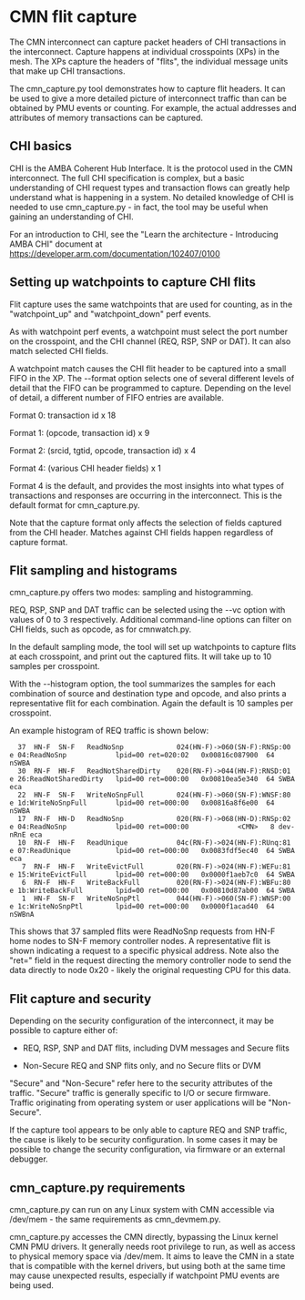 CMN flit capture
================

The CMN interconnect can capture packet headers of CHI transactions
in the interconnect. Capture happens at individual crosspoints (XPs)
in the mesh. The XPs capture the headers of "flits", the individual
message units that make up CHI transactions.

The cmn_capture.py tool demonstrates how to capture flit headers.
It can be used to give a more detailed picture of interconnect
traffic than can be obtained by PMU events or counting. For example,
the actual addresses and attributes of memory transactions can be
captured.


CHI basics
----------
CHI is the AMBA Coherent Hub Interface. It is the protocol used in
the CMN interconnect. The full CHI specification is complex, but a
basic understanding of CHI request types and transaction flows can
greatly help understand what is happening in a system. No detailed
knowledge of CHI is needed to use cmn_capture.py - in fact, the tool
may be useful when gaining an understanding of CHI.

For an introduction to CHI, see the "Learn the architecture -
Introducing AMBA CHI" document at
https://developer.arm.com/documentation/102407/0100


Setting up watchpoints to capture CHI flits
-------------------------------------------
Flit capture uses the same watchpoints that are used for counting,
as in the "watchpoint_up" and "watchpoint_down" perf events.

As with watchpoint perf events, a watchpoint must select the
port number on the crosspoint, and the CHI channel (REQ, RSP,
SNP or DAT). It can also match selected CHI fields.

A watchpoint match causes the CHI flit header to be captured into
a small FIFO in the XP. The --format option selects one of several
different levels of detail that the FIFO can be programmed to capture.
Depending on the level of detail, a different number of FIFO entries
are available.

Format 0: transaction id x 18

Format 1: (opcode, transaction id) x 9

Format 2: (srcid, tgtid, opcode, transaction id) x 4

Format 4: (various CHI header fields) x 1

Format 4 is the default, and provides the most insights into what
types of transactions and responses are occurring in the interconnect.
This is the default format for cmn_capture.py.

Note that the capture format only affects the selection of fields
captured from the CHI header. Matches against CHI fields happen
regardless of capture format.


Flit sampling and histograms
----------------------------
cmn_capture.py offers two modes: sampling and histogramming.

REQ, RSP, SNP and DAT traffic can be selected using the --vc option
with values of 0 to 3 respectively. Additional command-line options
can filter on CHI fields, such as opcode, as for cmnwatch.py.

In the default sampling mode, the tool will set up watchpoints to
capture flits at each crosspoint, and print out the captured flits.
It will take up to 10 samples per crosspoint.

With the --histogram option, the tool summarizes the samples
for each combination of source and destination type and opcode,
and also prints a representative flit for each combination.
Again the default is 10 samples per crosspoint.

An example histogram of REQ traffic is shown below:

      37  HN-F  SN-F   ReadNoSnp             024(HN-F)->060(SN-F):RNSp:00 e 04:ReadNoSnp            lpid=00 ret=020:02   0x00816c087900  64 nSWBA
      30  RN-F  HN-F   ReadNotSharedDirty    020(RN-F)->044(HN-F):RNSD:01 e 26:ReadNotSharedDirty   lpid=00 ret=000:00   0x00810ea5e340  64 SWBA eca
      22  HN-F  SN-F   WriteNoSnpFull        024(HN-F)->060(SN-F):WNSF:80 e 1d:WriteNoSnpFull       lpid=00 ret=000:00   0x00816a8f6e00  64 nSWBA
      17  RN-F  HN-D   ReadNoSnp             020(RN-F)->068(HN-D):RNSp:02 e 04:ReadNoSnp            lpid=00 ret=000:00            <CMN>   8 dev-nRnE eca
      10  RN-F  HN-F   ReadUnique            04c(RN-F)->024(HN-F):RUnq:81 e 07:ReadUnique           lpid=00 ret=000:00   0x0083fdf5ec40  64 SWBA eca
       7  RN-F  HN-F   WriteEvictFull        020(RN-F)->024(HN-F):WEFu:81 e 15:WriteEvictFull       lpid=00 ret=000:00   0x0000f1aeb7c0  64 SWBA
       6  RN-F  HN-F   WriteBackFull         020(RN-F)->024(HN-F):WBFu:80 e 1b:WriteBackFull        lpid=00 ret=000:00   0x00810d87ab00  64 SWBA
       1  HN-F  SN-F   WriteNoSnpPtl         044(HN-F)->060(SN-F):WNSP:00 e 1c:WriteNoSnpPtl        lpid=00 ret=000:00   0x0000f1acad40  64 nSWBnA

This shows that 37 sampled flits were ReadNoSnp requests from HN-F
home nodes to SN-F memory controller nodes. A representative flit
is shown indicating a request to a specific physical address.
Note also the "ret=" field in the request directing the memory
controller node to send the data directly to node 0x20 -
likely the original requesting CPU for this data.


Flit capture and security
-------------------------
Depending on the security configuration of the interconnect, it may
be possible to capture either of:

 - REQ, RSP, SNP and DAT flits, including DVM messages and Secure flits

 - Non-Secure REQ and SNP flits only, and no Secure flits or DVM

"Secure" and "Non-Secure" refer here to the security attributes of
the traffic. "Secure" traffic is generally specific to I/O or secure
firmware. Traffic originating from operating system or user applications
will be "Non-Secure".

If the capture tool appears to be only able to capture REQ and SNP
traffic, the cause is likely to be security configuration.
In some cases it may be possible to change the security configuration,
via firmware or an external debugger.


cmn_capture.py requirements
---------------------------
cmn_capture.py can run on any Linux system with CMN accessible
via /dev/mem - the same requirements as cmn_devmem.py.

cmn_capture.py accesses the CMN directly, bypassing the Linux kernel
CMN PMU drivers. It generally needs root privilege to run, as well
as access to physical memory space via /dev/mem. It aims to leave
the CMN in a state that is compatible with the kernel drivers,
but using both at the same time may cause unexpected results,
especially if watchpoint PMU events are being used.
